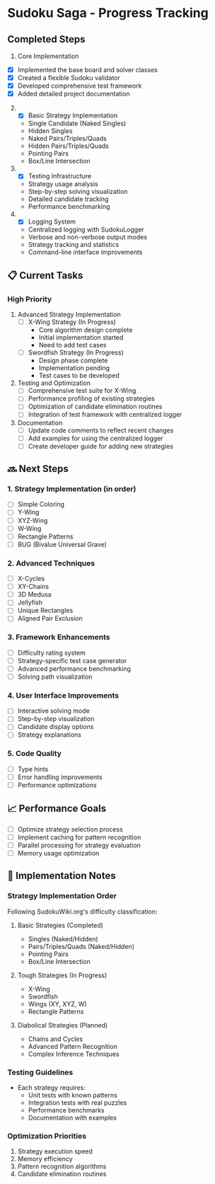 # Sudoku Saga - Progress Tracking

## Completed Steps

1.  Core Implementation
   - [x] Implemented the base board and solver classes
   - [x] Created a flexible Sudoku validator
   - [x] Developed comprehensive test framework
   - [x] Added detailed project documentation

2. - [x] Basic Strategy Implementation
   - Single Candidate (Naked Singles)
   - Hidden Singles
   - Naked Pairs/Triples/Quads
   - Hidden Pairs/Triples/Quads
   - Pointing Pairs
   - Box/Line Intersection

3. - [x] Testing Infrastructure
   - Strategy usage analysis
   - Step-by-step solving visualization
   - Detailed candidate tracking
   - Performance benchmarking

4. - [x] Logging System
   - Centralized logging with SudokuLogger
   - Verbose and non-verbose output modes
   - Strategy tracking and statistics
   - Command-line interface improvements

## 📋 Current Tasks

### High Priority
1. Advanced Strategy Implementation
   - [ ] X-Wing Strategy (In Progress)
     - Core algorithm design complete
     - Initial implementation started
     - Need to add test cases
   - [ ] Swordfish Strategy (In Progress)
     - Design phase complete
     - Implementation pending
     - Test cases to be developed

2. Testing and Optimization
   - [ ] Comprehensive test suite for X-Wing
   - [ ] Performance profiling of existing strategies
   - [ ] Optimization of candidate elimination routines
   - [ ] Integration of test framework with centralized logger

3. Documentation
   - [ ] Update code comments to reflect recent changes
   - [ ] Add examples for using the centralized logger
   - [ ] Create developer guide for adding new strategies

## 🔜 Next Steps

### 1. Strategy Implementation (in order)
- [ ] Simple Coloring
- [ ] Y-Wing
- [ ] XYZ-Wing
- [ ] W-Wing
- [ ] Rectangle Patterns
- [ ] BUG (Bivalue Universal Grave)

### 2. Advanced Techniques
- [ ] X-Cycles
- [ ] XY-Chains
- [ ] 3D Medusa
- [ ] Jellyfish
- [ ] Unique Rectangles
- [ ] Aligned Pair Exclusion

### 3. Framework Enhancements
- [ ] Difficulty rating system
- [ ] Strategy-specific test case generator
- [ ] Advanced performance benchmarking
- [ ] Solving path visualization

### 4. User Interface Improvements
- [ ] Interactive solving mode
- [ ] Step-by-step visualization
- [ ] Candidate display options
- [ ] Strategy explanations

### 5. Code Quality
- [ ] Type hints
- [ ] Error handling improvements
- [ ] Performance optimizations

## 📈 Performance Goals
- [ ] Optimize strategy selection process
- [ ] Implement caching for pattern recognition
- [ ] Parallel processing for strategy evaluation
- [ ] Memory usage optimization

## 📝 Implementation Notes

### Strategy Implementation Order
Following SudokuWiki.org's difficulty classification:
1. Basic Strategies (Completed)
   - Singles (Naked/Hidden)
   - Pairs/Triples/Quads (Naked/Hidden)
   - Pointing Pairs
   - Box/Line Intersection

2. Tough Strategies (In Progress)
   - X-Wing
   - Swordfish
   - Wings (XY, XYZ, W)
   - Rectangle Patterns

3. Diabolical Strategies (Planned)
   - Chains and Cycles
   - Advanced Pattern Recognition
   - Complex Inference Techniques

### Testing Guidelines
- Each strategy requires:
  - Unit tests with known patterns
  - Integration tests with real puzzles
  - Performance benchmarks
  - Documentation with examples

### Optimization Priorities
1. Strategy execution speed
2. Memory efficiency
3. Pattern recognition algorithms
4. Candidate elimination routines 